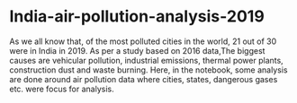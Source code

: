 # India-air-pollution-analysis-2019
As we all know that, of the most polluted cities in the world, 21 out of 30 were in India in 2019. As per a study based on 2016 data,The biggest causes are vehicular pollution, industrial emissions, thermal power plants, construction dust and waste burning. Here, in the notebook, some analysis are done around air pollution data where cities, states, dangerous gases etc. were focus for analysis.  
